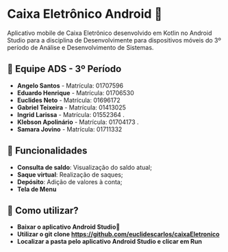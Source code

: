 # Caixa Eletrônico Android 🏧

Aplicativo mobile de Caixa Eletrônico desenvolvido em Kotlin no Android Studio para a disciplina de Desenvolvimente para dispositivos móveis do 3º período de Análise e Desenvolvimento de Sistemas.

## 👥 Equipe ADS - 3º Período

- **Angelo Santos** - Matrícula: 01707596
- **Eduardo Henrique** - Matrícula: 01706530
- **Euclides Neto** - Matrícula: 01696172
- **Gabriel Teixeira** - Matrícula: 01413025
- **Ingrid Larissa** - Matrícula: 01552364 .
- **Klebson Apolinário** - Matrícula: 01704173 .
- **Samara Jovino** - Matrícula: 01711332

## 🚀 Funcionalidades

- **Consulta de saldo**: Visualização do saldo atual;
- **Saque virtual**: Realização de saques;
- **Depósito**: Adição de valores à conta;
- **Tela de Menu**


## 🚀 Como utilizar?

- **Baixar o aplicativo Android Studio🤖**
- **Utilizar o git clone https://github.com/euclidescarlos/caixaEletronico**
- **Localizar a pasta pelo aplicativo Android Studio e clicar em Run**
